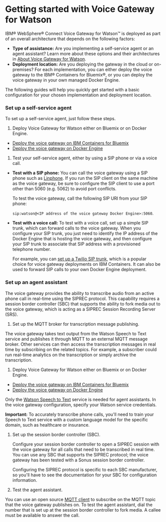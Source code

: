 # Getting started with Voice Gateway for Watson
IBM&reg; WebSphere&reg;  Connect Voice Gateway for Watson&trade; is deployed as part of an overall architecture that depends on the following factors:
 * **Type of assistance:** Are you implementing a self-service agent or an agent assistant? Learn more about these options and their architectures in [About Voice Gateway for Watson](about.md).
 * **Deployment location:** Are you deploying the gateway in the cloud or on-premises? For each implementation, you can either deploy the voice gateway to the IBM&reg; Containers for Bluemix&reg;, or you can deploy the voice gateway in your own managed Docker Engine.

The following guides will help you quickly get started with a basic configuration for your chosen implementation and deployment location.

### Set up a self-service agent

To set up a self-service agent, just follow these steps.

1. Deploy Voice Gateway for Watson either on Bluemix or on Docker Engine.
  * [Deploy the voice gateway on IBM Containers for Bluemix](self-service-bmix.md)
  * [Deploy the voice gateway on Docker Engine](deploydocker.md)

1. Test your self-service agent, either by using a SIP phone or via a voice call.

 * **Test with a SIP phone:** You can call the voice gateway using a SIP phone such as [Linphone](http://www.linphone.org/). If you run the SIP client on the same machine as the voice gateway, be sure to configure the SIP client to use a port other than 5060 (e.g. 5062) to avoid port conflicts.

    To test the voice gateway, call the following SIP URI from your SIP phone:

    `sip:watson@<IP address of the voice gateway Docker Engine>:5060`.  

  * **Test with a voice call:** To test with a voice call, set up a simple SIP trunk, which can forward calls to the voice gateway. When you configure your SIP trunk, you just need to identify the IP address of the Docker Engine that is hosting the voice gateway, and then configure your SIP trunk to associate that SIP address with a provisioned telephone number.

    For example, you can [set up a Twilio SIP trunk](twilio.md), which is a popular choice for voice gateway deployments on IBM Containers. It can also be used to forward SIP calls to your own Docker Engine deployment.

### Set up an agent assistant

The voice gateway provides the ability to transcribe audio from an active phone call in real-time using the SIPREC protocol. This capability requires a session border controller (SBC) that supports the ability to fork media out to the voice gateway, which is acting as a SIPREC Session Recording Server (SRS).

1. Set up the MQTT broker for transcription message publishing.

 The voice gateway takes text output from the Watson Speech to Text service and publishes it through MQTT to an external MQTT message broker. Other services can then access the transcription messages in real time by subscribing on the related topics. For example, a subscriber could run real-time analytics on the transcription or simply archive the transcription.

1. Deploy Voice Gateway for Watson either on Bluemix or on Docker Engine.
  * [Deploy the voice gateway on IBM Containers for Bluemix](self-service-bmix.md)
  * [Deploy the voice gateway on Docker Engine](deploydocker.md)

  Only the [Watson Speech to Text](https://console.ng.bluemix.net/catalog/services/speech-to-text) service is needed for agent assistants. In the voice gateway configuration, specify your Watson service credentials.

  **Important:** To accurately transcribe phone calls, you'll need to train your Speech to Text service with a custom language model for the specific domain, such as healthcare or insurance.

1. Set up the session border controller (SBC).

   Configure your session border controller to open a SIPREC session with the voice gateway for all calls that need to be transcribed in real time. You can use any SBC that supports the SIPREC protocol; the voice gateway has been tested with a Sonus session border controller.

   Configuring the SIPREC protocol is specific to each SBC manufacturer, so you'll have to see the documentation for your SBC for configuration information.

1. Test the agent assistant.

 You can use an open source [MQTT client](http://mqtt-helper.mybluemix.net/) to subscribe on the MQTT topic that the voice gateway publishes on.  To test the agent assistant, dial the number that is set up at the session border controller to fork media. A callee must be available to answer the call.

